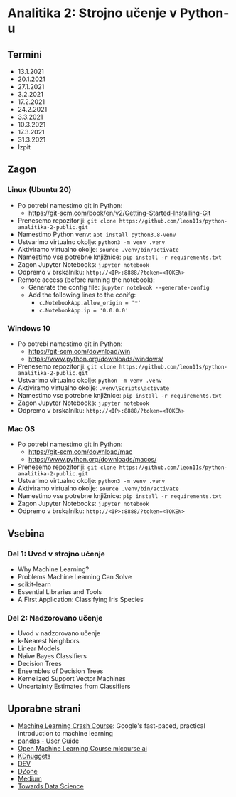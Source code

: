 # Analitika 2: Strojno učenje v Python-u

## Termini
- 13.1.2021
- 20.1.2021
- 27.1.2021
- 3.2.2021
- 17.2.2021
- 24.2.2021
- 3.3.2021
- 10.3.2021
- 17.3.2021
- 31.3.2021
- Izpit 


## Zagon 
### Linux (Ubuntu 20)
- Po potrebi namestimo git in Python:
    - https://git-scm.com/book/en/v2/Getting-Started-Installing-Git
- Prenesemo repozitoriji: `git clone https://github.com/leon11s/python-analitika-2-public.git`
- Namestimo Python venv: `apt install python3.8-venv`
- Ustvarimo virtualno okolje: `python3 -m venv .venv`
- Aktiviramo virtualno okolje: `source .venv/bin/activate`
- Namestimo vse potrebne knjižnice: `pip install -r requirements.txt`
- Zagon Jupyter Notebooks: `jupyter notebook`
- Odpremo v brskalniku: `http://<IP>:8888/?token=<TOKEN>`
- Remote access (before running the notebook):
    - Generate the config file: `jupyter notebook --generate-config`
    - Add the following lines to the conifg:
        - `c.NotebookApp.allow_origin = '*'`
        - `c.NotebookApp.ip = '0.0.0.0'`

### Windows 10
- Po potrebi namestimo git in Python:
    - https://git-scm.com/download/win
    - https://www.python.org/downloads/windows/
- Prenesemo repozitoriji: `git clone https://github.com/leon11s/python-analitika-2-public.git`
- Ustvarimo virtualno okolje: `python -m venv .venv`
- Aktiviramo virtualno okolje: `.venv\Scripts\activate`
- Namestimo vse potrebne knjižnice: `pip install -r requirements.txt`
- Zagon Jupyter Notebooks: `jupyter notebook`
- Odpremo v brskalniku: `http://<IP>:8888/?token=<TOKEN>`

### Mac OS
- Po potrebi namestimo git in Python:
    - https://git-scm.com/download/mac
    - https://www.python.org/downloads/macos/
- Prenesemo repozitoriji: `git clone https://github.com/leon11s/python-analitika-2-public.git`
- Ustvarimo virtualno okolje: `python3 -m venv .venv`
- Aktiviramo virtualno okolje: `source .venv/bin/activate`
- Namestimo vse potrebne knjižnice: `pip install -r requirements.txt`
- Zagon Jupyter Notebooks: `jupyter notebook`
- Odpremo v brskalniku: `http://<IP>:8888/?token=<TOKEN>`

## Vsebina
### Del 1: Uvod v strojno učenje
- Why Machine Learning? 
- Problems Machine Learning Can Solve
- scikit-learn
- Essential Libraries and Tools
- A First Application: Classifying Iris Species

### Del 2: Nadzorovano učenje
- Uvod v nadzorovano učenje
- k-Nearest Neighbors
- Linear Models
- Naive Bayes Classifiers
- Decision Trees
- Ensembles of Decision Trees
- Kernelized Support Vector Machines
- Uncertainty Estimates from Classifiers



## Uporabne strani
- [Machine Learning Crash Course](https://developers.google.com/machine-learning): Google's fast-paced, practical introduction to machine learning
- [pandas - User Guide](https://pandas.pydata.org/pandas-docs/stable/user_guide/index.html)
- [Open Machine Learning Course mlcourse.ai](https://mlcourse.ai/)
- [KDnuggets](https://www.kdnuggets.com/)
- [DEV](https://dev.to/)
- [DZone](https://dzone.com)
- [Medium](https://medium.com/)
- [Towards Data Science](https://towardsdatascience.com/)